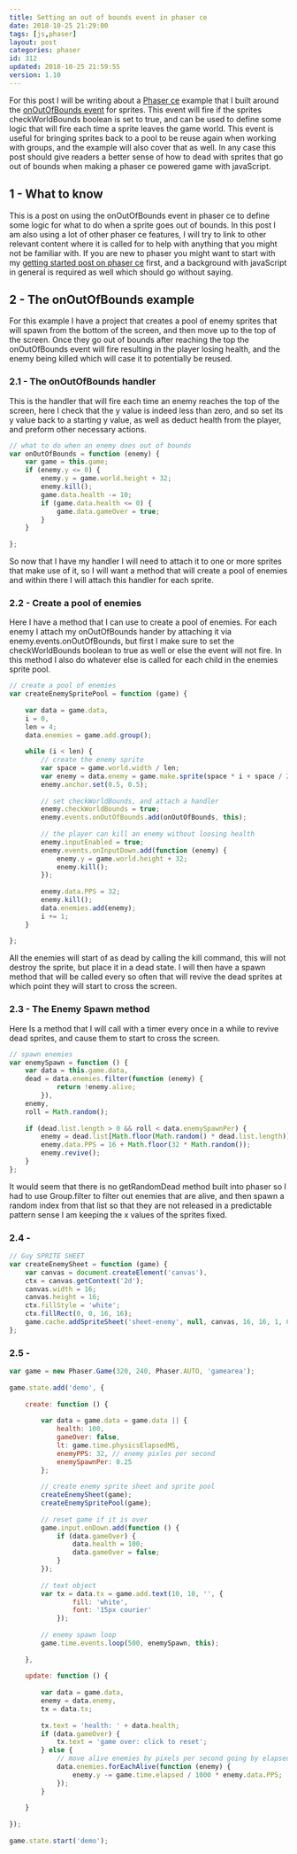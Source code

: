 ```yaml
---
title: Setting an out of bounds event in phaser ce
date: 2018-10-25 21:29:00
tags: [js,phaser]
layout: post
categories: phaser
id: 312
updated: 2018-10-25 21:59:55
version: 1.10
---
```


For this post I will be writing about a [Phaser ce](https://photonstorm.github.io/phaser-ce/) example that I built around the [onOutOfBounds event](https://photonstorm.github.io/phaser-ce/Phaser.Events.html#onOutOfBounds) for sprites. This event will fire if the sprites checkWorldBounds boolean is set to true, and can be used to define some logic that will fire each time a sprite leaves the game world. This event is useful for bringing sprites back to a pool to be reuse again when working with groups, and the example will also cover that as well. In any case this post should give readers a better sense of how to dead with sprites that go out of bounds when making a phaser ce powered game with javaScript.

<!-- more -->

## 1 - What to know

This is a post on using the onOutOfBounds event in phaser ce to define some logic for what to do when a sprite goes out of bounds. In this post I am also using a lot of other phaser ce features, I will try to link to other relevant content where it is called for to help with anything that you might not be familiar with. If you are new to phaser you might want to start with my [getting started post on phaser ce](/2017/10/04/phaser-getting-started/) first, and a background with javaScript in general is required as well which should go without saying.

## 2 - The onOutOfBounds example

For this example I have a project that creates a pool of enemy sprites that will spawn from the bottom of the screen, and then move up to the top of the screen. Once they go out of bounds after reaching the top the onOutOfBounds event will fire resulting in the player losing health, and the enemy being killed which will case it to potentially be reused.

### 2.1 - The onOutOfBounds handler

This is the handler that will fire each time an enemy reaches the top of the screen, here I check that the y value is indeed less than zero, and so set its y value back to a starting y value, as well as deduct health from the player, and preform other necessary actions.

```js
// what to do when an enemy does out of bounds
var onOutOfBounds = function (enemy) {
    var game = this.game;
    if (enemy.y <= 0) {
        enemy.y = game.world.height + 32;
        enemy.kill();
        game.data.health -= 10;
        if (game.data.health <= 0) {
            game.data.gameOver = true;
        }
    }
 
};
```

So now that I have my handler I will need to attach it to one or more sprites that make use of it, so I will want a method that will create a pool of enemies and within there I will attach this handler for each sprite.

### 2.2 - Create a pool of enemies

Here I have a method that I can use to create a pool of enemies. For each enemy I attach my onOutOfBounds hander by attaching it via enemy.events.onOutOfBounds, but first I make sure to set the checkWorldBounds boolean to true as well or else the event will not fire. In this method I also do whatever else is called for each child in the enemies sprite pool.

```js
// create a pool of enemies
var createEnemySpritePool = function (game) {
 
    var data = game.data,
    i = 0,
    len = 4;
    data.enemies = game.add.group();
 
    while (i < len) {
        // create the enemy sprite
        var space = game.world.width / len;
        var enemy = data.enemy = game.make.sprite(space * i + space / 2, game.world.height + 32, 'sheet-enemy');
        enemy.anchor.set(0.5, 0.5);
 
        // set checkWorldBounds, and attach a handler
        enemy.checkWorldBounds = true;
        enemy.events.onOutOfBounds.add(onOutOfBounds, this);
 
        // the player can kill an enemy without loosing health
        enemy.inputEnabled = true;
        enemy.events.onInputDown.add(function (enemy) {
            enemy.y = game.world.height + 32;
            enemy.kill();
        });
 
        enemy.data.PPS = 32;
        enemy.kill();
        data.enemies.add(enemy);
        i += 1;
    }
 
};
```

All the enemies will start of as dead by calling the kill command, this will not destroy the sprite, but place it in a dead state. I will then have a spawn method that will be called every so often that will revive the dead sprites at which point they will start to cross the screen.

### 2.3 - The Enemy Spawn method

Here Is a method that I will call with a timer every once in a while to revive dead sprites, and cause them to start to cross the screen.

```js
// spawn enemies
var enemySpawn = function () {
    var data = this.game.data,
    dead = data.enemies.filter(function (enemy) {
            return !enemy.alive;
        }),
    enemy,
    roll = Math.random();
 
    if (dead.list.length > 0 && roll < data.enemySpawnPer) {
        enemy = dead.list[Math.floor(Math.random() * dead.list.length)];
        enemy.data.PPS = 16 + Math.floor(32 * Math.random());
        enemy.revive();
    }
};
```

It would seem that there is no getRandomDead method built into phaser so I had to use Group.filter to filter out enemies that are alive, and then spawn a random index from that list so that they are not released in a predictable pattern sense I am keeping the x values of the sprites fixed.

### 2.4 -

```js
// Guy SPRITE SHEET
var createEnemySheet = function (game) {
    var canvas = document.createElement('canvas'),
    ctx = canvas.getContext('2d');
    canvas.width = 16;
    canvas.height = 16;
    ctx.fillStyle = 'white';
    ctx.fillRect(0, 0, 16, 16);
    game.cache.addSpriteSheet('sheet-enemy', null, canvas, 16, 16, 1, 0, 0);
};
```

### 2.5 -

```js
var game = new Phaser.Game(320, 240, Phaser.AUTO, 'gamearea');
 
game.state.add('demo', {
 
    create: function () {
 
        var data = game.data = game.data || {
            health: 100,
            gameOver: false,
            lt: game.time.physicsElapsedMS,
            enemyPPS: 32, // enemy pixles per second
            enemySpawnPer: 0.25
        };
 
        // create enemy sprite sheet and sprite pool
        createEnemySheet(game);
        createEnemySpritePool(game);
 
        // reset game if it is over
        game.input.onDown.add(function () {
            if (data.gameOver) {
                data.health = 100;
                data.gameOver = false;
            }
        });
 
        // text object
        var tx = data.tx = game.add.text(10, 10, '', {
                fill: 'white',
                font: '15px courier'
            });
 
        // enemy spawn loop
        game.time.events.loop(500, enemySpawn, this);
 
    },
 
    update: function () {
 
        var data = game.data,
        enemy = data.enemy,
        tx = data.tx;
 
        tx.text = 'health: ' + data.health;
        if (data.gameOver) {
            tx.text = 'game over: click to reset';
        } else {
            // move alive enemies by pixels per second going by elapsed game time
            data.enemies.forEachAlive(function (enemy) {
                enemy.y -= game.time.elapsed / 1000 * enemy.data.PPS;
            });
        }
 
    }
 
});
 
game.state.start('demo');
```
